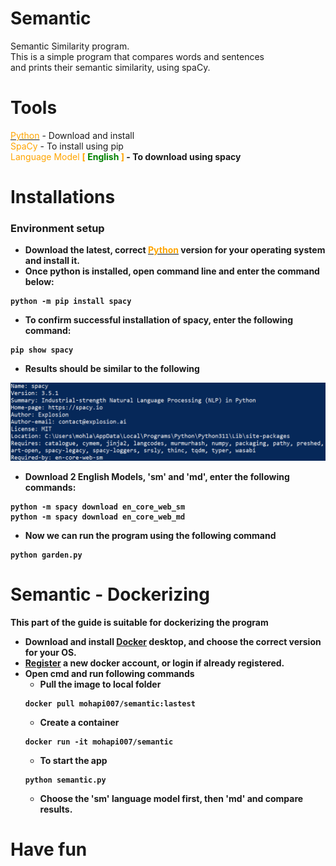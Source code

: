 # Semantic
Semantic Similarity program.  
This is a simple program that compares words and sentences  
and prints their semantic similarity, using spaCy.
  
# Tools
<a href="https://www.python.org/downloads/" target="_blank"><span style="color:orange;">Python</span></a> - Download and install   
<span style="color:orange;">SpaCy</span> - To install using pip  
<span style="color:orange;">Language Model <b>[ <span style="color:green;">English</span> ]<b></span> - To download using spacy    

# Installations  
### Environment setup 
- Download the latest, correct <a href="https://www.python.org/downloads/" target="_blank"><span style="color:orange;">Python</span></a> version for your operating system and install it.
- Once python is installed, open command line and enter the command below:  
```
python -m pip install spacy  
```  
- To confirm successful installation of spacy, enter the following command:
```
pip show spacy
```  
- Results should be similar to the following  
<img src="spacy_confirm.png" width="600px">  

- Download 2 English Models, 'sm' and 'md', enter the following commands:
```  
python -m spacy download en_core_web_sm  
python -m spacy download en_core_web_md  
```  
- Now we can run the program using the following command  
```  
python garden.py  
```  

# Semantic - Dockerizing
This part of the guide is suitable for dockerizing the program  
- Download and install <a href="https://www.docker.com/products/docker-desktop/" target="_blank">Docker</a> desktop, and choose the correct version for your OS.
- <a href="https://hub.docker.com/signup">Register</a> a new docker account, or login if already registered.
- Open cmd and run following commands
    - Pull the image to local folder
    ```
    docker pull mohapi007/semantic:lastest  
    ```
    - Create a container  
    ```  
    docker run -it mohapi007/semantic  
    ```
    - To start the app  
    ```  
    python semantic.py  
    ```  
    - Choose the 'sm' language model first, then 'md' and compare results.

  
# Have fun

